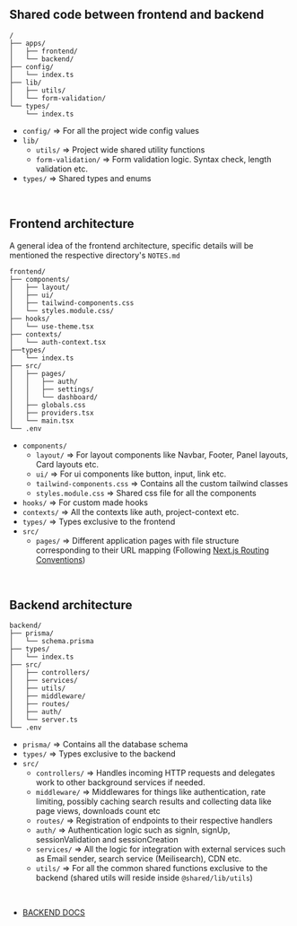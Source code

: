 ## Shared code between frontend and backend

```
/
├── apps/
│   ├── frontend/
│   └── backend/
├── config/
│   └── index.ts
├── lib/
│   ├── utils/
│   └── form-validation/
└── types/
    └── index.ts
```

- `config/`  =>  For all the project wide config values
- `lib/`
    - `utils/`  =>  Project wide shared utility functions
    - `form-validation/`  =>  Form validation logic. Syntax check, length validation etc.
- `types/`  =>  Shared types and enums
<br>

## Frontend architecture
A general idea of the frontend architecture, specific details will be mentioned the respective directory's `NOTES.md`

```
frontend/
├── components/
│   ├── layout/
│   ├── ui/
│   ├── tailwind-components.css
│   └── styles.module.css/
├── hooks/
│   └── use-theme.tsx
├── contexts/
│   └── auth-context.tsx
├──types/
│   └── index.ts
├── src/
│   ├── pages/
│   │   ├── auth/
│   │   ├── settings/
│   │   └── dashboard/
│   ├── globals.css
│   ├── providers.tsx
│   └── main.tsx
└── .env
```
- `components/`
    - `layout/`  =>  For layout components like Navbar, Footer, Panel layouts, Card layouts etc.
    - `ui/`  =>  For ui components like button, input, link etc.
    - `tailwind-components.css`  =>  Contains all the custom tailwind classes
    - `styles.module.css`  =>  Shared css file for all the components
- `hooks/`  =>  For custom made hooks
- `contexts/`  =>  All the contexts like auth, project-context etc.
- `types/`  =>  Types exclusive to the frontend
- `src/`
    - `pages/`  =>  Different application pages with file structure corresponding to their URL mapping (Following [Next.js Routing Conventions](https://nextjs.org/docs/app/building-your-application/routing))

<br>

## Backend architecture

```
backend/
├── prisma/
│   └── schema.prisma
├── types/
│   └── index.ts
├── src/
│   ├── controllers/
│   ├── services/
│   ├── utils/
│   ├── middleware/
│   ├── routes/
│   ├── auth/
│   └── server.ts
└── .env
```

- `prisma/`  =>  Contains all the database schema
- `types/`  =>  Types exclusive to the backend
- `src/`
    - `controllers/`  =>  Handles incoming HTTP requests and delegates work to other background services if needed.
    - `middleware/`  =>  Middlewares for things like authentication, rate limiting, possibly caching search results and collecting data like page views, downloads count etc
    - `routes/`  =>  Registration of endpoints to their respective handlers
    - `auth/`  =>  Authentication logic such as signIn, signUp, sessionValidation and sessionCreation
    - `services/`  =>  All the logic for integration with external services such as Email sender, search service (Meilisearch), CDN etc.
    - `utils/`  =>  For all the common shared functions exclusive to the backend (shared utils will reside inside `@shared/lib/utils`)

<br>

- [BACKEND DOCS](backend/NOTES.md)
